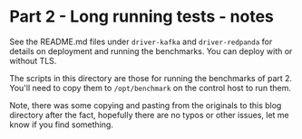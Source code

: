# Part 2 - Long running tests - notes

See the README.md files under `driver-kafka` and `driver-redpanda` for details on deployment and running the benchmarks. You can deploy with or without TLS.

The scripts in this directory are those for running the benchmarks of part 2. You'll need to copy them to `/opt/benchmark` on the control host to run them.

Note, there was some copying and pasting from the originals to this blog directory after the fact, hopefully there are no typos or other issues, let me know if you find something.
